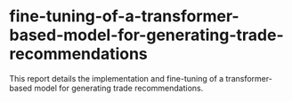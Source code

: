 # fine-tuning-of-a-transformer-based-model-for-generating-trade-recommendations
This report details the implementation and fine-tuning of a transformer-based model for generating trade recommendations. 
